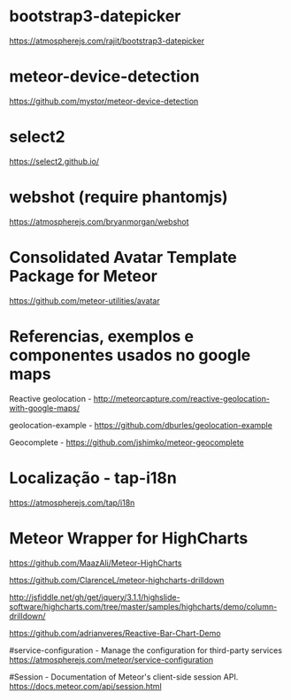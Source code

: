 # bootstrap3-datepicker
https://atmospherejs.com/rajit/bootstrap3-datepicker

# meteor-device-detection
https://github.com/mystor/meteor-device-detection

# select2
https://select2.github.io/

# webshot (require phantomjs)
https://atmospherejs.com/bryanmorgan/webshot

# Consolidated Avatar Template Package for Meteor
https://github.com/meteor-utilities/avatar

# Referencias, exemplos e componentes usados no google maps
Reactive geolocation - http://meteorcapture.com/reactive-geolocation-with-google-maps/

geolocation-example - https://github.com/dburles/geolocation-example

Geocomplete - https://github.com/jshimko/meteor-geocomplete

# Localização - tap-i18n
https://atmospherejs.com/tap/i18n

# Meteor Wrapper for HighCharts
https://github.com/MaazAli/Meteor-HighCharts

https://github.com/ClarenceL/meteor-highcharts-drilldown

http://jsfiddle.net/gh/get/jquery/3.1.1/highslide-software/highcharts.com/tree/master/samples/highcharts/demo/column-drilldown/

https://github.com/adrianveres/Reactive-Bar-Chart-Demo

#service-configuration -  Manage the configuration for third-party services
https://atmospherejs.com/meteor/service-configuration

#Session - Documentation of Meteor's client-side session API.
https://docs.meteor.com/api/session.html
